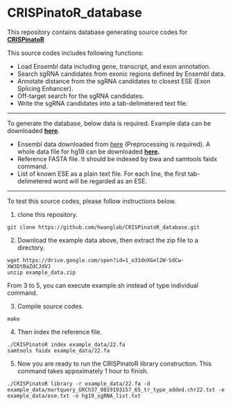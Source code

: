 # CRISPinatoR_database
This repository contains database generating source codes for **[CRISPinatoR](www.crispinator.com)**


This source codes includes following functions:
* Load Ensembl data including gene, transcript, and exon annotation.
* Search sgRNA candidates from exonic regions defined by Ensembl data.
* Annotate distance from the sgRNA candidates to closest ESE (Exon Splicing Enhancer).
* Off-target search for the sgRNA candidates.
* Write the sgRNA candidates into a tab-delimetered text file.

---

To generate the database, below data is required. Example data can be downloaded **[here](https://drive.google.com/open?id=1_o31dnXGel2W-SdCw-XW3DtBaZdCJdVJ)**.
* Ensembl data downloaded from [here](http://useast.ensembl.org/biomart/martview) (Preprocessing is required). A whole data file for hg19 can be downloaded **[here](https://drive.google.com/open?id=13Yqca46UlRM7QEVLvvy7fLEEdRVBmdaB).**
* Reference FASTA file. It should be indexed by bwa and samtools faidx command.
* List of known ESE as a plain text file. For each line, the first tab-delimetered word will be regarded as an ESE. 

---

To test this source codes, please follow instructions below.


1. clone this repository.
```
git clone https://github.com/hwanglab/CRISPinatoR_database.git
```


2. Download the example data above, then extract the zip file to a directory.
```
wget https://drive.google.com/open?id=1_o31dnXGel2W-SdCw-XW3DtBaZdCJdVJ
unzip example_data.zip
```

From 3 to 5, you can execute example.sh instead of type individual command.

3. Compile source codes.
```
make
```


4. Then index the reference file.
```
./CRISPinatoR index example_data/22.fa
samtools faidx example_data/22.fa
```


5. Now you are ready to run the CRISPinatoR library construction. This command takes appoximately 1 hour to finish.
```
./CRISPinatoR library -r example_data/22.fa -d example_data/martquery_GRCh37_0819193157_65_tr_type_added.chr22.txt -e example_data/ese.txt -o hg19_sgRNA_list.txt
```
